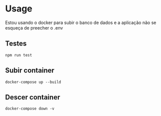 
# Usage
Estou usando o docker para subir o banco de dados e a aplicação
não se esqueça de preecher o .env

## Testes
```sheel 
npm run test
```

## Subir container
```sheel 
docker-compose up --build
```

## Descer container
```sheel 
docker-compose down -v
```
